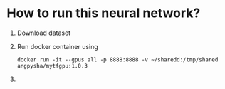 # How to run this neural network?

1. Download dataset 
2. Run docker container using

    ``docker run -it --gpus all -p 8888:8888 -v ~/sharedd:/tmp/shared angpysha/mytfgpu:1.0.3``
3. 